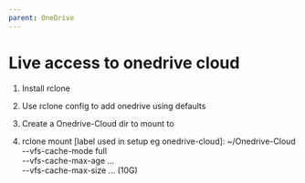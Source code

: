 ```yaml
---
parent: OneDrive
---
```


# Live access to onedrive cloud

1. Install rclone

2. Use rclone config to add onedrive using defaults

3. Create a Onedrive-Cloud dir to mount to 

3. rclone mount [label used in setup eg onedrive-cloud]: ~/Onedrive-Cloud \
--vfs-cache-mode full \
--vfs-cache-max-age ... \
--vfs-cache-max-size ... (10G)

